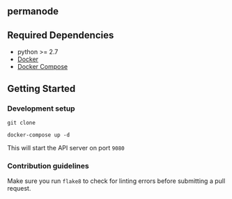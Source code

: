 ## permanode

## Required Dependencies

- python >= 2.7
- [Docker](https://docs.docker.com/engine/installation/)
- [Docker Compose](https://docs.docker.com/compose/install/)

## Getting Started

### Development setup

```
git clone
```

```
docker-compose up -d
```

This will start the API server on port `9080`

### Contribution guidelines
Make sure you run `flake8` to check for linting errors before submitting a pull request.
